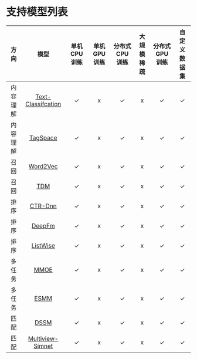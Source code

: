 # 支持模型列表
|   方向   |          模型          | 单机CPU训练 | 单机GPU训练 | 分布式CPU训练 | 大规模稀疏 | 分布式GPU训练 | 自定义数据集 |
| :------: | :--------------------: | :---------: | :---------: | :-----------: | :--------: | :-----------: | :----------: |
| 内容理解 | [Text-Classifcation]() |      ✓      |      x      |       ✓       |     x      |       ✓       |      ✓       |
| 内容理解 |      [TagSpace]()      |      ✓      |      x      |       ✓       |     x      |       ✓       |      ✓       |
|   召回   |      [Word2Vec]()      |      ✓      |      x      |       ✓       |     x      |       ✓       |      ✓       |
|   召回   |        [TDM]()         |      ✓      |      x      |       ✓       |     x      |       ✓       |      ✓       |
|   排序   |      [CTR-Dnn]()       |      ✓      |      x      |       ✓       |     x      |       ✓       |      ✓       |
|   排序   |       [DeepFm]()       |      ✓      |      x      |       ✓       |     x      |       ✓       |      ✓       |
|   排序   |      [ListWise]()      |      ✓      |      x      |       ✓       |     x      |       ✓       |      ✓       |
|  多任务  |        [MMOE]()        |      ✓      |      x      |       ✓       |     x      |       ✓       |      ✓       |
|  多任务  |        [ESMM]()        |      ✓      |      x      |       ✓       |     x      |       ✓       |      ✓       |
|   匹配   |        [DSSM]()        |      ✓      |      x      |       ✓       |     x      |       ✓       |      ✓       |
|   匹配   |  [Multiview-Simnet]()  |      ✓      |      x      |       ✓       |     x      |       ✓       |      ✓       |
